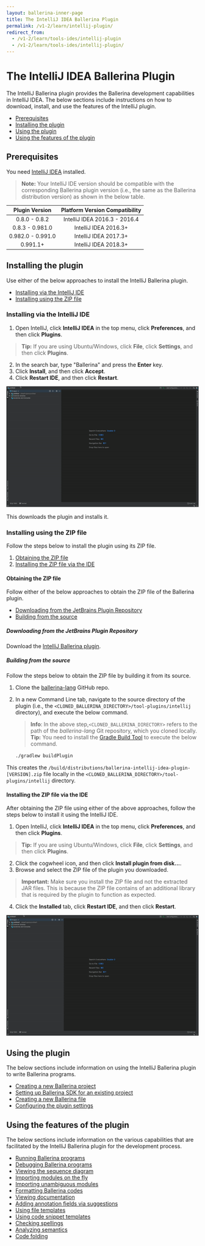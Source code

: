 ```yaml
---
layout: ballerina-inner-page
title: The IntelliJ IDEA Ballerina Plugin
permalink: /v1-2/learn/intellij-plugin/
redirect_from:
  - /v1-2/learn/tools-ides/intellij-plugin
  - /v1-2/learn/tools-ides/intellij-plugin/
---
```


# The IntelliJ IDEA Ballerina Plugin

The IntelliJ Ballerina plugin provides the Ballerina development capabilities in IntelliJ IDEA. The below sections include instructions on how to download, install, and use the features of the IntelliJ plugin.

- [Prerequisites](#prerequisites)
- [Installing the plugin](#installing-the-plugin)
- [Using the plugin](#using-the-plugin)
- [Using the features of the plugin](#using-the-features-of-the-plugin)

## Prerequisites

You need [IntelliJ IDEA](https://www.jetbrains.com/idea/download/) installed.

>**Note:** Your IntelliJ IDE version should be compatible with the corresponding Ballerina plugin version (i.e., the same as the Ballerina distribution version) as shown in the below table.

**Plugin Version**|**Platform Version Compatibility**
:-----:|:-----:
0.8.0 - 0.8.2|IntelliJ IDEA 2016.3 - 2016.4
0.8.3 - 0.981.0|IntelliJ IDEA 2016.3+
0.982.0 - 0.991.0|IntelliJ IDEA 2017.3+
0.991.1+ | IntelliJ IDEA 2018.3+

## Installing the plugin

Use either of the below approaches to install the IntelliJ Ballerina plugin.

- [Installing via the IntelliJ IDE](#installing-via-the-intellij-ide)
- [Installing using the ZIP file](#installing-using-the-zip-file)

### Installing via the IntelliJ IDE

1. Open IntelliJ, click **IntelliJ IDEA** in the top menu, click **Preferences**, and then click **Plugins**. 
> **Tip:** If you are using Ubuntu/Windows, click **File**, click **Settings**, and then click **Plugins**.
2. In the search bar, type "Ballerina" and press the **Enter** key. 
3. Click **Install**, and then click **Accept**.
4. Click **Restart IDE**, and then click **Restart**.

![Install the plugin via IntelliJ IDEA](/v1-2/learn/images/install-plugin-via-intellij.gif)

This downloads the plugin and installs it.

### Installing using the ZIP file

Follow the steps below to install the plugin using its ZIP file.

1. [Obtaining the ZIP file](#obtaining-the-zip-file)
2. [Installing the ZIP file via the IDE](#installing-the-zip-file-via-the-ide)

#### Obtaining the ZIP file

Follow either of the below approaches to obtain the ZIP file of the Ballerina plugin.

- [Downloading from the JetBrains Plugin Repository](#downloading-from-the-jetbrains-plugin-repository)
- [Building from the source](#building-from-the-source)

##### Downloading from the JetBrains Plugin Repository

Download the [IntelliJ Ballerina plugin](https://plugins.jetbrains.com/plugin/9520-ballerina).


##### Building from the source

Follow the steps below to obtain the ZIP file by building it from its source.

1. Clone the [ballerina-lang](https://github.com/ballerina-platform/ballerina-lang) GitHub repo.
2. In a new Command Line tab, navigate to the source directory of the plugin (i.e., the `<CLONED_BALLERINA_DIRECTORY>/tool-plugins/intellij` directory), and execute the below command.
    > **Info**: In the above step,`<CLONED_BALLERINA_DIRECTORY>` refers to the path of the *ballerina-lang* Git repository, which you cloned locally. 
    > **Tip:** You need to install the [Gradle Build Tool](https://gradle.org/) to execute the below command.

    ```bash
    ./gradlew buildPlugin
    ```

This creates the `/build/distributions/ballerina-intellij-idea-plugin-[VERSION].zip` file locally in the `<CLONED_BALLERINA_DIRECTORY>/tool-plugins/intellij` directory.

#### Installing the ZIP file via the IDE

After obtaining the ZIP file using either of the above approaches, follow the steps below to install it using the IntelliJ IDE.


1. Open IntelliJ, click **IntelliJ IDEA** in the top menu, click **Preferences**, and then click **Plugins**. 
> **Tip:** If you are using Ubuntu/Windows, click **File**, click **Settings**, and then click **Plugins**.
2. Click the cogwheel icon, and then click **Install plugin from disk...**.
3. Browse and select the ZIP file of the plugin you downloaded.
> **Important:** Make sure you install the ZIP file and not the extracted JAR files. This is because the ZIP file contains of an additional library that is required by the plugin to function as expected.
4. Click the **Installed** tab, click **Restart IDE**, and then click **Restart**.

![Install using the Preferences option of the IDE.](/v1-2/learn/images/install-via-editor-preferences.gif)

## Using the plugin

The below sections include information on using the IntelliJ Ballerina plugin to write Ballerina programs.

- [Creating a new Ballerina project](/v1-2/learn/intellij-plugin/using-the-intellij-plugin#creating-a-new-ballerina-project)
- [Setting up Ballerina SDK for an existing project](/v1-2/learn/intellij-plugin/using-the-intellij-plugin#setting-up-ballerina-sdk-for-an-existing-project)
- [Creating a new Ballerina file](/v1-2/learn/intellij-plugin/using-the-intellij-plugin#creating-a-new-ballerina-file)
- [Configuring the plugin settings](/v1-2/learn/intellij-plugin/using-the-intellij-plugin#configuring-the-plugin-settings)

## Using the features of the plugin

The below sections include information on the various capabilities that are facilitated by the IntelliJ Ballerina plugin for the development process.

- [Running Ballerina programs](/v1-2/learn/intellij-plugin/using-intellij-plugin-features#running-ballerina-programs)
- [Debugging Ballerina programs](/v1-2/learn/intellij-plugin/using-intellij-plugin-features#debugging-ballerina-programs)
- [Viewing the sequence diagram](/v1-2/learn/intellij-plugin/using-intellij-plugin-features#viewing-the-sequence-diagram)
- [Importing modules on the fly](/v1-2/learn/intellij-plugin/using-intellij-plugin-features#importing-modules-on-the-fly)
- [Importing unambiguous modules](/v1-2/learn/intellij-plugin/using-intellij-plugin-features#importing-unambiguous-modules)
- [Formatting Ballerina codes](/v1-2/learn/intellij-plugin/using-intellij-plugin-features#formatting-ballerina-codes)
- [Viewing documentation](/v1-2/learn/intellij-plugin/using-intellij-plugin-features#viewing-documentation)
- [Adding annotation fields via suggestions](/v1-2/learn/intellij-plugin/using-intellij-plugin-features#adding-annotation-fields-via-suggestions)
- [Using file templates](/v1-2/learn/intellij-plugin/using-intellij-plugin-features#using-file-templates)
- [Using code snippet templates](/v1-2/learn/intellij-plugin/using-intellij-plugin-features#using-code-snippet-templates)
- [Checking spellings](/v1-2/learn/intellij-plugin/using-intellij-plugin-features#checking-spellings)
- [Analyzing semantics](/v1-2/learn/intellij-plugin/using-intellij-plugin-features#analyzing-semantics)
- [Code folding](/v1-2/learn/intellij-plugin/using-intellij-plugin-features#code-folding)
